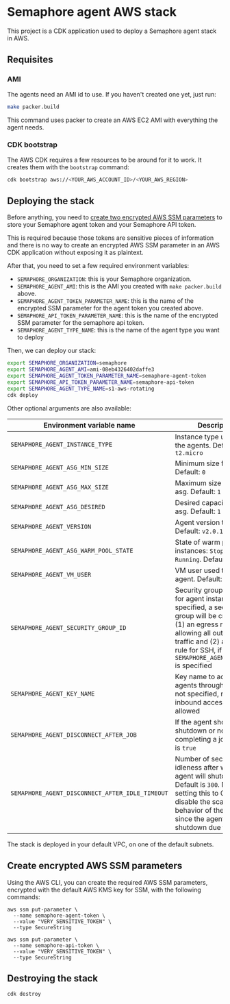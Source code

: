 # Semaphore agent AWS stack

This project is a CDK application used to deploy a Semaphore agent stack in AWS.

## Requisites

### AMI

The agents need an AMI id to use. If you haven't created one yet, just run:

```bash
make packer.build
```

This command uses packer to create an AWS EC2 AMI with everything the agent needs.

### CDK bootstrap

The AWS CDK requires a few resources to be around for it to work. It creates them with the `bootstrap` command:

```bash
cdk bootstrap aws://<YOUR_AWS_ACCOUNT_ID>/<YOUR_AWS_REGION>
```

## Deploying the stack

Before anything, you need to [create two encrypted AWS SSM parameters](#create-encrypted-aws-ssm-parameters) to store your Semaphore agent token and your Semaphore API token.

This is required because those tokens are sensitive pieces of information and there is no way to create an encrypted AWS SSM parameter in an AWS CDK application without exposing it as plaintext.

After that, you need to set a few required environment variables:
- `SEMAPHORE_ORGANIZATION`: this is your Semaphore organization.
- `SEMAPHORE_AGENT_AMI`: this is the AMI you created with `make packer.build` above.
- `SEMAPHORE_AGENT_TOKEN_PARAMETER_NAME`: this is the name of the encrypted SSM parameter for the agent token you created above.
- `SEMAPHORE_API_TOKEN_PARAMETER_NAME`: this is the name of the encrypted SSM parameter for the semaphore api token.
- `SEMAPHORE_AGENT_TYPE_NAME`: this is the name of the agent type you want to deploy

Then, we can deploy our stack:

```bash
export SEMAPHORE_ORGANIZATION=semaphore
export SEMAPHORE_AGENT_AMI=ami-08eb4326402daffe3
export SEMAPHORE_AGENT_TOKEN_PARAMETER_NAME=semaphore-agent-token
export SEMAPHORE_API_TOKEN_PARAMETER_NAME=semaphore-api-token
export SEMAPHORE_AGENT_TYPE_NAME=s1-aws-rotating
cdk deploy
```

Other optional arguments are also available:

| Environment variable name                       | Description |
|-------------------------------------------------|-------------|
| `SEMAPHORE_AGENT_INSTANCE_TYPE`                 | Instance type used for the agents. Default: `t2.micro` |
| `SEMAPHORE_AGENT_ASG_MIN_SIZE`                  | Minimum size for the asg. Default: `0` |
| `SEMAPHORE_AGENT_ASG_MAX_SIZE`                  | Maximum size for the asg. Default: `1` |
| `SEMAPHORE_AGENT_ASG_DESIRED`                   | Desired capacity for the asg. Default: `1` |
| `SEMAPHORE_AGENT_VERSION`                       | Agent version to use. Default: `v2.0.18` |
| `SEMAPHORE_AGENT_ASG_WARM_POOL_STATE`           | State of warm pool instances: `Stopped` or `Running`. Default: `Stopped` |
| `SEMAPHORE_AGENT_VM_USER`                       | VM user used to run the agent. Default: `ubuntu` |
| `SEMAPHORE_AGENT_SECURITY_GROUP_ID`             | Security group id to use for agent instances. If not specified, a security group will be created with (1) an egress rule allowing all outbound traffic and (2) an ingress rule for SSH, if `SEMAPHORE_AGENT_KEY_NAME` is specified |
| `SEMAPHORE_AGENT_KEY_NAME`                      | Key name to access agents through SSH. If not specified, no SSH inbound access is allowed |
| `SEMAPHORE_AGENT_DISCONNECT_AFTER_JOB`          | If the agent should shutdown or not after completing a job. Default is `true` |
| `SEMAPHORE_AGENT_DISCONNECT_AFTER_IDLE_TIMEOUT` | Number of seconds of idleness after which the agent will shutdown. Default is `300`. Note: setting this to 0 will disable the scaling down behavior of the stack, since the agents won't shutdown due to idleness |

The stack is deployed in your default VPC, on one of the default subnets.

## Create encrypted AWS SSM parameters

Using the AWS CLI, you can create the required AWS SSM parameters, encrypted with the default AWS KMS key for SSM, with the following commands:

```
aws ssm put-parameter \
  --name semaphore-agent-token \
  --value "VERY_SENSITIVE_TOKEN" \
  --type SecureString

aws ssm put-parameter \
  --name semaphore-api-token \
  --value "VERY_SENSITIVE_TOKEN" \
  --type SecureString
```

## Destroying the stack

```bash
cdk destroy
```